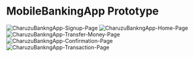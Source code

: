 # MobileBankingApp Prototype

![CharuzuBankngApp-Signup-Page](https://github.com/user-attachments/assets/65457dc3-225c-47dc-b018-1c996433ccc2) ![CharuzuBankngApp-Home-Page](https://github.com/user-attachments/assets/3460739c-44b0-436d-87ce-01f26c378f22) ![CharuzuBankngApp-Transfer-Money-Page](https://github.com/user-attachments/assets/d7bdc322-cfbc-41b3-9ced-74964e16c154) ![CharuzuBankngApp-Confirmation-Page](https://github.com/user-attachments/assets/12829d6c-30c7-41c2-a39b-2dfd62a72b8c) ![CharuzuBankngApp-Transaction-Page](https://github.com/user-attachments/assets/b39fba47-32d0-43df-89f4-368733e6d3e1)
